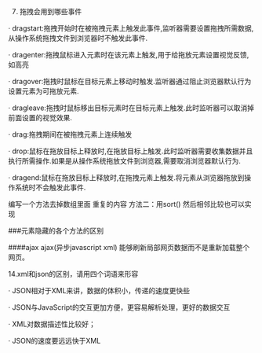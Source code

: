 7. 拖拽会用到哪些事件

· dragstart:拖拽开始时在被拖拽元素上触发此事件,监听器需要设置拖拽所需数据,从操作系统拖拽文件到浏览器时不触发此事件.

· dragenter:拖拽鼠标进入元素时在该元素上触发,用于给拖放元素设置视觉反馈,如高亮

· dragover:拖拽时鼠标在目标元素上移动时触发.监听器通过阻止浏览器默认行为设置元素为可拖放元素.

· dragleave:拖拽时鼠标移出目标元素时在目标元素上触发.此时监听器可以取消掉前面设置的视觉效果.

· drag:拖拽期间在被拖拽元素上连续触发

· drop:鼠标在拖放目标上释放时,在拖放目标上触发.此时监听器需要收集数据并且执行所需操作.如果是从操作系统拖放文件到浏览器,需要取消浏览器默认行为.

· dragend:鼠标在拖放目标上释放时,在拖拽元素上触发.将元素从浏览器拖放到操作系统时不会触发此事件.


编写一个方法去掉数组里面 重复的内容
方法二：用sort() 然后相邻比较也可以实现

###元素隐藏的各个方法的区别


####ajax
ajax(异步javascript xml) 能够刷新局部网页数据而不是重新加载整个网页。



14.xml和json的区别，请用四个词语来形容

· JSON相对于XML来讲，数据的体积小，传递的速度更快些

· JSON与JavaScript的交互更加方便，更容易解析处理，更好的数据交互

· XML对数据描述性比较好；

· JSON的速度要远远快于XML